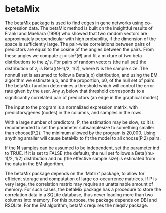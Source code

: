 # betaMix
The betaMix package is used to find edges in gene networks using co-expression data. The betaMix method is built on the insightful results of Frankl and Maehara (1990) who showed that two random vectors are approximately perpendicular with high probability, if the dimension of the space is sufficiently large. The pair-wise correlations between pairs of predictors are equal to the cosine of the angles between the pairs. From these angles we compute $z_j=\sin^2(\theta)$ and fit a mixture of two beta distributions to the $z_j$'s. For pairs of random vectors (the null set) the distribution of $z_j$ is Beta((N-1)/2, 1/2), where N is the sample size. The nonnull set is assumed to follow a Beta(a,b) distribution, and using the EM algorithm we estimate a,b, and the proportion, p0, of the null set of pairs. The betaMix function determines a threshold which will control the error rate given by the user. Any $z_j$ below that threshold corresponds to a significantly correlated pair of predictors (an edge in the graphical model.)

The input to the program is a normalized expression matrix, with predictors/genes (nodes) in the columns, and samples in the rows.

With a large number of predictors, P, the estimation may be slow, so it is recommended to set the parameter subsamplesize to something smaller than choose(P,2). The minimum allowed by the program is 20,000. Using anything smaller will cause betaMix to fit the model to all choose(P,2) pairs. 

If the N samples can be assumed to be independent, set the parameter ind to TRUE. If it is set to FALSE (the default), the null set follows a Beta((nu-1)/2, 1/2) distribution and nu (the effective sample size) is estimated from the data in the EM algorithm.

The betaMix package depends on the 'Matrix' package, to allow for efficient storage and computation of large co-occurrence matrices. If P is very large, the correlation matrix may require an unattainable amount of memory. For such cases, the betaMix package has a procedure to store the correlation data in a SQLite database, thus never loading more than two columns into memory. For this purpose, the package depends on DBI and RSQLite. For the EM algorithm, betaMix requires the nleqslv package.
